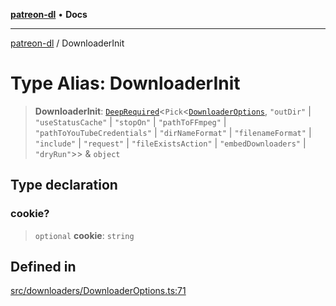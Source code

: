 [**patreon-dl**](../README.md) • **Docs**

***

[patreon-dl](../README.md) / DownloaderInit

# Type Alias: DownloaderInit

> **DownloaderInit**: [`DeepRequired`](DeepRequired.md)\<`Pick`\<[`DownloaderOptions`](../interfaces/DownloaderOptions.md), `"outDir"` \| `"useStatusCache"` \| `"stopOn"` \| `"pathToFFmpeg"` \| `"pathToYouTubeCredentials"` \| `"dirNameFormat"` \| `"filenameFormat"` \| `"include"` \| `"request"` \| `"fileExistsAction"` \| `"embedDownloaders"` \| `"dryRun"`\>\> & `object`

## Type declaration

### cookie?

> `optional` **cookie**: `string`

## Defined in

[src/downloaders/DownloaderOptions.ts:71](https://github.com/patrickkfkan/patreon-dl/blob/0f374425151a1d535f98dea530b43394331b4977/src/downloaders/DownloaderOptions.ts#L71)
